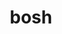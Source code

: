 ---
category: 4-letters
denotation: null
name: bosh
reference_link: https://www.etymonline.com/word/bosh
root_language: null
root_name: null
title: bosh
type: free
word_sums:
- respelling: bosh
  sum: 'Bosh + '
---